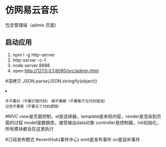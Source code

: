 # 仿网易云音乐

包含管理端（admin 页面）

## 启动应用

1. npm i -g http-server
2. http-server -c-1
3. node server 8888
4. open http://127.0.0.1:8080/src/admin.html


#深拷贝 JSON.parse(JSON.stringify(object))
<li v-for>

`手不要抖（不要打错代码）`
`眼不要瞎（不要看不见代码错误）`
`记性不要差（不要忘了代码逻辑）`

#MVC
view是页面控制，el是选择器，template是末班内容，render是渲染到页面的过程
model是数据库，接受输出data对象
controller是控制器，init初始化，所有模块都会在这里执行

#订阅发布模式
#eventHub(事件中心)
emit是发布事件
on是监听事件

